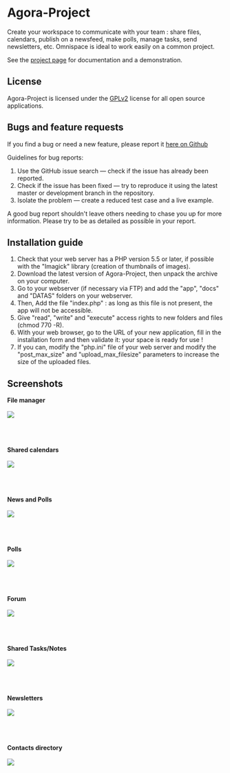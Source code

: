 # Agora-Project

Create your workspace to communicate with your team : share files, calendars, publish on a newsfeed, make polls, manage tasks, send newsletters, etc. Omnispace is ideal to work easily on a common project.

See the [project page](https://www.agora-project.net/?curTrad=english) for documentation and a demonstration.


## License

Agora-Project is licensed under the [GPLv2](http://choosealicense.com/licenses/gpl-3.0) license for all open source applications.


## Bugs and feature requests

If you find a bug or need a new feature, please report it [here on Github](https://github.com/xech/agora-project/issues)

Guidelines for bug reports:

1. Use the GitHub issue search — check if the issue has already been reported.
2. Check if the issue has been fixed — try to reproduce it using the latest master or development branch in the repository.
3. Isolate the problem — create a reduced test case and a live example.

A good bug report shouldn't leave others needing to chase you up for more information.
Please try to be as detailed as possible in your report.


## Installation guide

1. Check that your web server has a PHP version 5.5 or later, if possible with the "Imagick" library (creation of thumbnails of images).
2. Download the latest version of Agora-Project, then unpack the archive on your computer.
3. Go to your webserver (if necessary via FTP) and add the "app", "docs" and "DATAS" folders on your webserver.
4. Then, Add the file "index.php" : as long as this file is not present, the app will not be accessible.
5. Give "read", "write" and "execute" access rights to new folders and files (chmod 770 -R).
6. With your web browser, go to the URL of your new application, fill in the installation form and then validate it: your space is ready for use !
7. If you can, modify the "php.ini" file of your web server and modify the "post_max_size" and "upload_max_filesize" parameters to increase the size of the uploaded files.


## Screenshots
<p align="center">

  <b>File manager</b>
  <br><br>
  <img src="https://www.agora-project.net/app/img/printScreen/file.jpg">
   <br><br><br><br>
 
  <b>Shared calendars</b>
  <br><br>
  <img src="https://www.agora-project.net/app/img/printScreen/calendar.jpg">
  <br><br><br><br>

  <b>News and Polls</b>
  <br><br>
  <img src="https://www.agora-project.net/app/img/printScreen/dashboard.jpg">
  <br><br><br><br>


  <b>Polls</b>
  <br><br>
  <img src="https://www.agora-project.net/app/img/printScreen/dashboardPoll.jpg">
  <br><br><br><br>

  <b>Forum</b>
  <br><br>
  <img src="https://www.agora-project.net/app/img/printScreen/forum.jpg">
  <br><br><br><br>

  <b>Shared Tasks/Notes</b>
  <br><br>
  <img src="https://www.agora-project.net/app/img/printScreen/task.jpg">
  <br><br><br><br>


  <b>Newsletters</b>
  <br><br>
  <img src="https://www.agora-project.net/app/img/printScreen/mail.jpg">
  <br><br><br><br>

  <b>Contacts directory</b>
  <br><br>
  <img src="https://www.agora-project.net/app/img/printScreen/contact.jpg">
</p>
